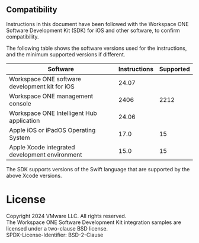 ## Compatibility
Instructions in this document have been followed with the Workspace ONE Software
Development Kit (SDK) for iOS and other software, to confirm compatibility.

The following table shows the software versions used for the instructions, and
the minimum supported versions if different.

Software                                       | Instructions | Supported |
-----------------------------------------------|--------------|-----------|
Workspace ONE software development kit for iOS | 24.07        |           |
Workspace ONE management console               | 2406         | 2212      |
Workspace ONE Intelligent Hub application      | 24.06        |           |
Apple iOS or iPadOS Operating System           | 17.0         | 15        |
Apple Xcode integrated development environment | 15.0         | 15        |

The SDK supports versions of the Swift language that are supported by the above
Xcode versions.

# License
Copyright 2024 VMware LLC. All rights reserved.  
The Workspace ONE Software Development Kit integration samples are licensed
under a two-clause BSD license.  
SPDX-License-Identifier: BSD-2-Clause
